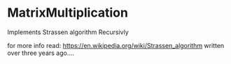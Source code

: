 # MatrixMultiplication
  Implements Strassen algorithm Recursivly
  
  for more info read: https://en.wikipedia.org/wiki/Strassen_algorithm
  written over three years ago....


